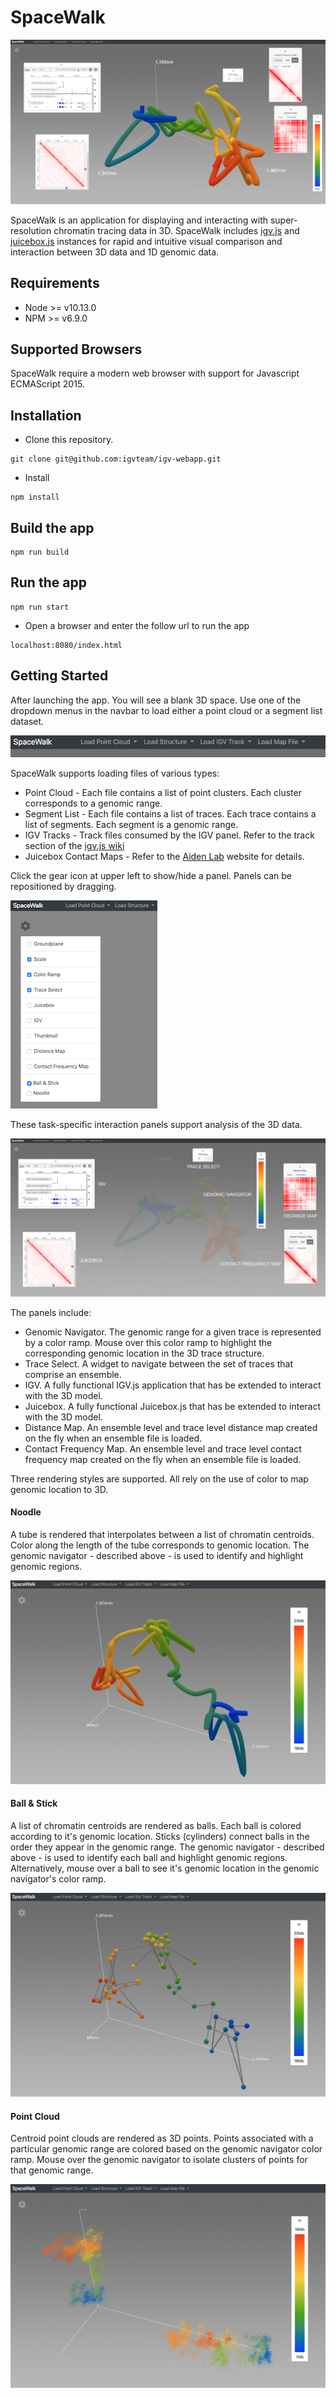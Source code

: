# SpaceWalk

![spacewalk](readme_img/spacewalk-screenshot.png)

SpaceWalk is an application for displaying and interacting with super-resolution chromatin tracing data in 3D. 
SpaceWalk includes [igv.js](https://github.com/igvteam/igv.js) and [juicebox.js](https://github.com/igvteam/juicebox.js) 
instances for rapid and intuitive visual comparison and interaction between 3D data and 1D genomic data.

## Requirements
- Node >= v10.13.0
- NPM >= v6.9.0

## Supported Browsers

SpaceWalk require a modern web browser with support for Javascript ECMAScript 2015.

## Installation
* Clone this repository.
````
git clone git@github.com:igvteam/igv-webapp.git
````
* Install
````
npm install
````
## Build the app
````
npm run build
````
## Run the app
````
npm run start
````
* Open a browser and enter the follow url to run the app
````
localhost:8080/index.html
````

## Getting Started
After launching the app. You will see a blank 3D space. Use one of the dropdown menus in the navbar to load either a point cloud or a segment list dataset.

![file load](readme_img/spacewalk-file-load.png)

SpaceWalk supports loading files of various types:
- Point Cloud - Each file contains a list of point clusters. Each cluster corresponds to a genomic range.
- Segment List - Each file contains a list of traces. Each trace contains a list of segments. Each segment is a genomic range.
- IGV Tracks - Track files consumed by the IGV panel. Refer to the track section of the [igv.js wiki](https://github.com/igvteam/igv.js/wiki/Tracks-2.0)
- Juicebox Contact Maps - Refer to the [Aiden Lab](http://www.aidenlab.org/index.html) website for details.

Click the gear icon at upper left to show/hide a panel. Panels can be repositioned by dragging. 

![spacewalk panels](readme_img/spacewalk-gear-icon-and-panel.png)
 
 These task-specific interaction panels support analysis of the 3D data. 
 
![spacewalk panels](readme_img/spacewalk-panels-screenshot.png)

The panels include:
- Genomic Navigator. The genomic range for a given trace is represented by a color ramp.
Mouse over this color ramp to highlight the corresponding genomic location in the 3D trace structure.
- Trace Select. A widget to navigate between the set of traces that comprise an ensemble.
- IGV. A fully functional IGV.js application that has be extended to interact with the 3D model.
- Juicebox. A fully functional Juicebox.js that has be extended to interact with the 3D model.
- Distance Map. An ensemble level and trace level distance map created on the fly when an ensemble file is loaded.
- Contact Frequency Map. An ensemble level and trace level contact frequency map created on the fly when an ensemble file is loaded.


Three rendering styles are supported. All rely on the use of color to map genomic location to 3D.

#### Noodle

A tube is rendered that interpolates between a list of chromatin centroids. Color along the length of the tube corresponds to genomic location. 
The genomic navigator - described above - is used to identify and highlight genomic regions.

![noodle render style](readme_img/render-style-noodle.png)

#### Ball & Stick

A list of chromatin centroids are rendered as balls. Each ball is colored according to it's genomic location. Sticks (cylinders) connect balls in the order they appear in the genomic range.
The genomic navigator - described above - is used to identify each ball and highlight genomic regions. 
Alternatively, mouse over a ball to see it's genomic location in the genomic navigator's color ramp.

![ball & stick render style](readme_img/render-style-ball-stick.png)

#### Point Cloud
Centroid point clouds are rendered as 3D points. Points associated with a particular genomic range are colored based on the genomic navigator color ramp.
Mouse over the genomic navigator to isolate clusters of points for that genomic range. 

![point cloud render style](readme_img/render-style-point-cloud.png)

